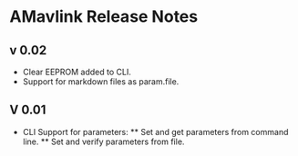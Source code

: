 # AMavlink Release Notes

## v 0.02

* Clear EEPROM added to CLI.
* Support for markdown files as param.file.

## V 0.01

* CLI Support for parameters:
** Set and get parameters from command line.
** Set and verify parameters from file.